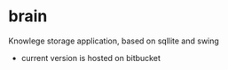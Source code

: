 # brain
Knowlege storage application, based on sqllite and swing

* current version is hosted on bitbucket
